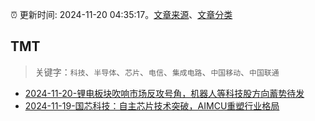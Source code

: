 :alarm_clock: 更新时间: 2024-11-20 04:35:17。[文章来源](/README.md)、[文章分类](/TAGS.md)

## TMT


> 关键字：`科技`、`半导体`、`芯片`、`电信`、`集成电路`、`中国移动`、`中国联通`



- [2024-11-20-锂电板块吹响市场反攻号角，机器人等科技股方向蓄势待发](https://www.cls.cn/detail/1863951) 
- [2024-11-19-国芯科技：自主芯片技术突破，AIMCU重塑行业格局](https://xueqiu.com/8151841495/313402043) 

